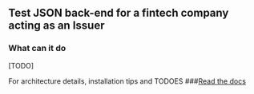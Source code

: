 ## Test JSON back-end for a fintech company acting as an Issuer

### What can it do
[TODO]

For architecture details, installation tips and TODOES
###[Read the docs](/docs/index.md)
